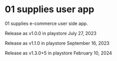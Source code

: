 # 01 supplies user app

01 supplies e-commerce user side app.

Release as v1.0.0 in playstore July 27, 2023

Release as v1.1.0 in playstore September 16, 2023

Release as v1.3.0+5 in playstore February 10, 2024

